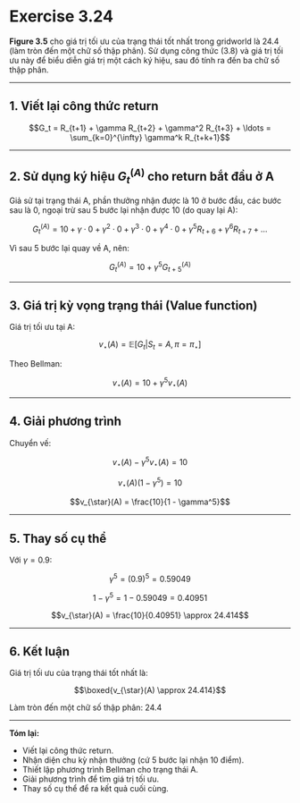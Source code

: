 # Exercise 3.24

**Figure 3.5** cho giá trị tối ưu của trạng thái tốt nhất trong gridworld là 24.4 (làm tròn đến một chữ số thập phân). Sử dụng công thức (3.8) và giá trị tối ưu này để biểu diễn giá trị một cách ký hiệu, sau đó tính ra đến ba chữ số thập phân.

---

## 1. Viết lại công thức return

$$G_t = R_{t+1} + \gamma R_{t+2} + \gamma^2 R_{t+3} + \ldots = \sum_{k=0}^{\infty} \gamma^k R_{t+k+1}$$

---

## 2. Sử dụng ký hiệu $G_t^{(A)}$ cho return bắt đầu ở A

Giả sử tại trạng thái A, phần thưởng nhận được là 10 ở bước đầu, các bước sau là 0, ngoại trừ sau 5 bước lại nhận được 10 (do quay lại A):

$$G_t^{(A)} = 10 + \gamma \cdot 0 + \gamma^2 \cdot 0 + \gamma^3 \cdot 0 + \gamma^4 \cdot 0 + \gamma^5 R_{t+6} + \gamma^6 R_{t+7} + \ldots$$

Vì sau 5 bước lại quay về A, nên:

$$G_t^{(A)} = 10 + \gamma^5 G_{t+5}^{(A)}$$

---

## 3. Giá trị kỳ vọng trạng thái (Value function)

Giá trị tối ưu tại A:

$$v_{\star}(A) = \mathbb{E}[G_t | S_t = A, \pi = \pi_{\star}]$$

Theo Bellman:

$$v_{\star}(A) = 10 + \gamma^5 v_{\star}(A)$$

---

## 4. Giải phương trình

Chuyển vế:

$$v_{\star}(A) - \gamma^5 v_{\star}(A) = 10$$

$$v_{\star}(A) (1 - \gamma^5) = 10$$

$$v_{\star}(A) = \frac{10}{1 - \gamma^5}$$

---

## 5. Thay số cụ thể

Với $\gamma = 0.9$:

$$\gamma^5 = (0.9)^5 = 0.59049$$

$$1 - \gamma^5 = 1 - 0.59049 = 0.40951$$

$$v_{\star}(A) = \frac{10}{0.40951} \approx 24.414$$

---

## 6. Kết luận

Giá trị tối ưu của trạng thái tốt nhất là:

$$\boxed{v_{\star}(A) \approx 24.414}$$

Làm tròn đến một chữ số thập phân: 24.4

---

**Tóm lại:**
- Viết lại công thức return.
- Nhận diện chu kỳ nhận thưởng (cứ 5 bước lại nhận 10 điểm).
- Thiết lập phương trình Bellman cho trạng thái A.
- Giải phương trình để tìm giá trị tối ưu.
- Thay số cụ thể để ra kết quả cuối cùng.